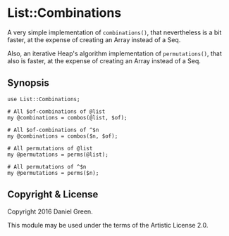 # List::Combinations
A very simple implementation of `combinations()`, that nevertheless is a bit
faster, at the expense of creating an Array instead of a Seq.

Also, an iterative Heap's algorithm implementation of `permutations()`, that
also is faster, at the expense of creating an Array instead of a Seq.

## Synopsis
```
use List::Combinations;

# All $of-combinations of @list
my @combinations = combos(@list, $of);

# All $of-combinations of ^$n
my @combinations = combos($n, $of);

# All permutations of @list
my @permutations = perms(@list);

# All permutations of ^$n
my @permutations = perms($n);
```

## Copyright & License
Copyright 2016 Daniel Green.

This module may be used under the terms of the Artistic License 2.0.
